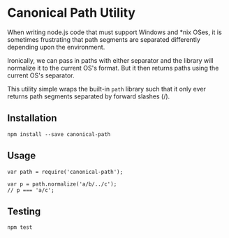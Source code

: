 # Canonical Path Utility

When writing node.js code that must support Windows and *nix OSes, it is sometimes frustrating
that path segments are separated differently depending upon the environment.

Ironically, we can pass in paths with either separator and the library will normalize it to the
current OS's format. But it then returns paths using the current OS's separator.

This utility simple wraps the built-in `path` library such that it only ever returns path segments
separated by forward slashes (/).

## Installation

```
npm install --save canonical-path
```

## Usage

```
var path = require('canonical-path');

var p = path.normalize('a/b/../c');
// p === 'a/c';
```

## Testing

```
npm test
``` 
